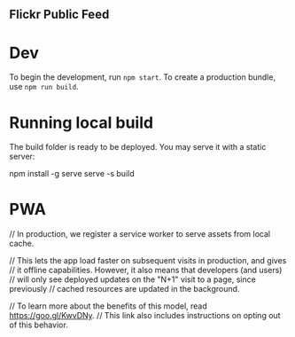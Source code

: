 
Flickr Public Feed
------------------

# Dev

To begin the development, run `npm start`.
To create a production bundle, use `npm run build`.

# Running local build
The build folder is ready to be deployed.
You may serve it with a static server:

  npm install -g serve
  serve -s build


# PWA

// In production, we register a service worker to serve assets from local cache.

// This lets the app load faster on subsequent visits in production, and gives
// it offline capabilities. However, it also means that developers (and users)
// will only see deployed updates on the "N+1" visit to a page, since previously
// cached resources are updated in the background.

// To learn more about the benefits of this model, read https://goo.gl/KwvDNy.
// This link also includes instructions on opting out of this behavior.
